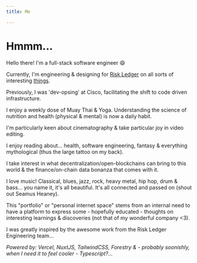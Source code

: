 ```yaml
---
title: Me

---
```

# Hmmm...

Hello there! I'm a full-stack software engineer :smile:

Currently, I'm engineering & designing for [Risk Ledger](https://riskledger.com) on all sorts of interesting [things](https://riskledger.com/company).

Previously, I was 'dev-opsing' at Cisco, facilitating the shift to code driven infrastructure.

I enjoy a weekly dose of Muay Thai & Yoga. Understanding the science of nutrition and health (physical & mental) is now a daily habit.

I'm particularly keen about cinematography & take particular joy in video editing.

I enjoy reading about... health, software engineering, fantasy & everything mythological (thus the large tattoo on my back).

I take interest in what decentralization/open-blockchains can bring to this world & the finance/on-chain data bonanza that comes with it.

I love music! Classical, blues, jazz, rock, heavy metal, hip hop, drum & bass... you name it, it's all beautiful. It's all connected and passed on (shout out Seamus Heaney).

This "portfolio" or "personal internet space" stems from an internal need to have a platform to express some - hopefully educated - thoughts on interesting learnings & discoveries (not that of my wonderful company <3).

I was greatly inspired by the awesome work from the Risk Ledger Engineering team...

_Powered by: Vercel, NuxtJS, TailwindCSS, Forestry & - probably soonishly, when I need it to feel cooler - Typescript?..._